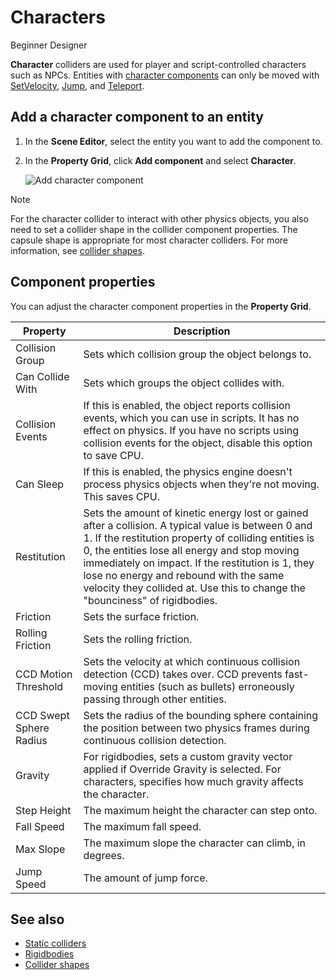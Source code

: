 # Characters

<span class="badge text-bg-primary">Beginner</span>
<span class="badge text-bg-success">Designer</span>

**Character** colliders are used for player and script-controlled characters such as NPCs. Entities with [character components](xref:Stride.Physics.CharacterComponent) can only be moved with [SetVelocity](xref:Stride.Physics.CharacterComponent.SetVelocity\(Stride.Core.Mathematics.Vector3\)), [Jump](xref:Stride.Physics.CharacterComponent.Jump), and [Teleport](xref:Stride.Physics.CharacterComponent.Teleport\(Stride.Core.Mathematics.Vector3\)).

## Add a character component to an entity

1. In the **Scene Editor**, select the entity you want to add the component to.

2. In the **Property Grid**, click **Add component** and select **Character**.

   ![Add character component](media/add-character-component.png)

> [!Note]
> For the character collider to interact with other physics objects, you also need to set a  collider shape in the collider component properties. The capsule shape is appropriate for most character colliders. For more information, see [collider shapes](collider-shapes.md).

## Component properties

You can adjust the character component properties in the **Property Grid**.

| Property | Description |
----------------------|-----------------------
| Collision Group | Sets which collision group the object belongs to. |
| Can Collide With | Sets which groups the object collides with. |
| Collision Events | If this is enabled, the object reports collision events, which you can use in scripts. It has no effect on physics. If you have no scripts using collision events for the object, disable this option to save CPU. |
| Can Sleep | If this is enabled, the physics engine doesn't process physics objects when they're not moving. This saves CPU. |
| Restitution | Sets the amount of kinetic energy lost or gained after a collision. A typical value is between 0 and 1. If the restitution property of colliding entities is 0, the entities lose all energy and stop moving immediately on impact. If the restitution is 1, they lose no energy and rebound with the same velocity they collided at. Use this to change the "bounciness" of rigidbodies. |
| Friction | Sets the surface friction. |
| Rolling Friction | Sets the rolling friction. |
| CCD Motion Threshold | Sets the velocity at which continuous collision detection (CCD) takes over. CCD prevents fast-moving entities (such as bullets) erroneously passing through other entities. |
| CCD Swept Sphere Radius | Sets the radius of the bounding sphere containing the position between two physics frames during continuous collision detection. |
| Gravity | For rigidbodies, sets a custom gravity vector applied if Override Gravity is selected. For characters, specifies how much gravity affects the character. |
| Step Height | The maximum height the character can step onto. |
| Fall Speed | The maximum fall speed. |
| Max Slope | The maximum slope the character can climb, in degrees. |
| Jump Speed | The amount of jump force. |

## See also

* [Static colliders](static-colliders.md)
* [Rigidbodies](rigid-bodies.md)
* [Collider shapes](collider-shapes.md)